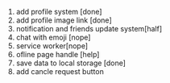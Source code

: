 <!-- to do -->

1. add profile system [done]
2. add profile image link [done]
3. notification and friends update system[half]
4. chat with emoji [nope]
5. service worker[nope]
6. ofline page handle [help]
7. save data to local storage [done]
8. add cancle request button
   <!-- end date 28/07/2020 -->
